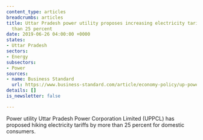 ```yaml
---
content_type: articles
breadcrumbs: articles
title: Uttar Pradesh power utility proposes increasing electricity tariffs by more
  than 25 percent
date: 2019-06-26 04:00:00 +0000
states:
- Uttar Pradesh
sectors:
- Energy
subsectors:
- Power
sources:
- name: Business Standard
  url: https://www.business-standard.com/article/economy-policy/up-power-utility-proposes-25-hike-in-domestic-electricity-tariffs-119061600358_1.html
details: []
is_newsletter: false

---
```

Power utility Uttar Pradesh Power Corporation Limited (UPPCL) has proposed hiking electricity tariffs by more than 25 percent for domestic consumers.
